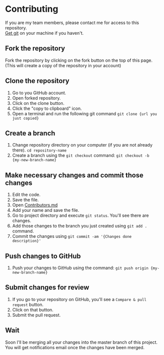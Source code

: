 # Contributing
If you are my team members, please contact me for access to this repository.  
[Get git](https://gist.github.com/derhuerst/1b15ff4652a867391f03) on your machine if you haven't.

## Fork the repository
Fork the repository by clicking on the fork button on the top of this page. (This will create a copy of the repository in your account)

## Clone the repository
1. Go to you GitHub account.
2. Open forked repository.
3. Click on the clone button.
4. Click the "copy to clipboard" icon.
5. Open a terminal and run the following git command
```git clone {url you just copied}```

## Create a branch
1. Change repository directory on your computer (if you are not already there).
```cd repository-name```
2. Create a branch using the ```git checkout``` command:
```git checkout -b {my-new-branch-name}```

## Make necessary changes and commit those changes
1. Edit the code.
2. Save the file.
3. Open [Contributors.md](./Contributors.md)
4. Add your name and save the file.
5. Go to project directory and execute ```git status```. You'll see there are changes.
6. Add those changes to the branch you just created using ```git add .``` command.
7. Commit the changes using ```git commit -am '{Changes done description}'```

## Push changes to GitHub
1. Push your changes to GitHub using the command:
```git push origin {my-new-branch-name}```
 
## Submit changes for review
1. If you go to your repository on GitHub, you'll see a ```Compare & pull request``` button.
2. Click on that button.
3. Submit the pull request.

## Wait
Soon I'll be merging all your changes into the master branch of this project. You will get notifications email once the changes have been merged.

